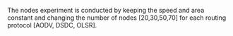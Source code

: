 The nodes experiment is conducted by keeping the speed and area constant and changing the number of nodes [20,30,50,70] for each routing protocol [AODV, DSDC, OLSR].
